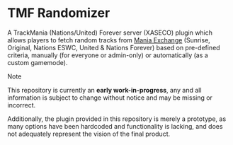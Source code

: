 # TMF Randomizer
A TrackMania (Nations/United) Forever server (XASECO) plugin which allows players to fetch random tracks from [Mania Exchange](https://mania.exchange/) (Sunrise, Original, Nations ESWC, United & Nations Forever) based on pre-defined criteria, manually (for everyone or admin-only) or automatically (as a custom gamemode).

> [!NOTE]
> This repository is currently an **early work-in-progress**, any and all information is subject to change without notice and may be missing or incorrect.
>
> Additionally, the plugin provided in this repository is merely a prototype, as many options have been hardcoded and functionality is lacking, and does not adequately represent the vision of the final product.
